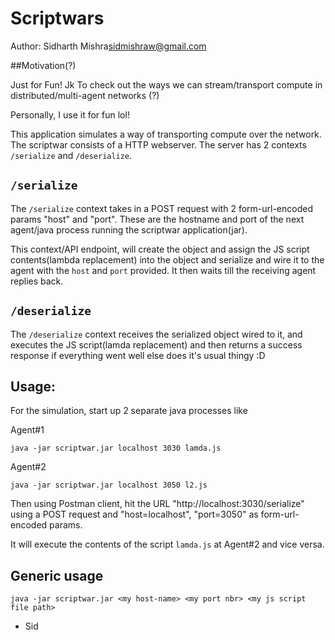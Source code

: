 # Scriptwars


Author: Sidharth Mishra<sidmishraw@gmail.com>



##Motivation(?)

Just for Fun! Jk
To check out the ways we can stream/transport compute in distributed/multi-agent networks (?) 

Personally, I use it for fun lol!

This application simulates a way of transporting compute over the network. The scriptwar consists of a HTTP webserver.
The server has 2 contexts `/serialize` and `/deserialize`.


## `/serialize`
The `/serialize` context takes in a POST request with 2 form-url-encoded params "host" and "port". These are the hostname and port of the next agent/java process running the scriptwar application(jar).

This context/API endpoint, will create the object and assign the JS script contents(lambda replacement) into the object and serialize and wire it to the agent with the `host` and `port` provided. It then waits till the receiving agent replies back.


## `/deserialize`
The `/deserialize` context receives the serialized object wired to it, and executes the JS script(lamda replacement) and then returns a success response if everything went well else does it's usual thingy :D


## Usage:

For the simulation, start up 2 separate java processes like

Agent#1
```
java -jar scriptwar.jar localhost 3030 lamda.js
```

Agent#2
```
java -jar scriptwar.jar localhost 3050 l2.js
```

Then using Postman client, hit the URL "http://localhost:3030/serialize" using a POST request and "host=localhost", "port=3050" as form-url-encoded params.

It will execute the contents of the script `lamda.js` at Agent#2 and vice versa.





## Generic usage
```
java -jar scriptwar.jar <my host-name> <my port nbr> <my js script file path>
```


 - Sid
